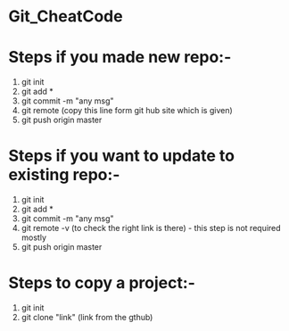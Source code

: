 # Git_CheatCode

# Steps if you made new repo:-
1. git init
2. git add *
3. git commit -m "any msg"
4. git remote (copy this line form git hub site which is given)
5. git push origin master


# Steps if you want to update to existing repo:-
1. git init
2. git add *
3. git commit -m "any msg"
4. git remote -v (to check the right link is there) - this step is not required mostly
5. git push origin master


# Steps to copy a project:-
1. git init
2. git clone "link"   (link from the gthub)
